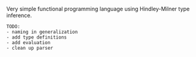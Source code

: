 Very simple functional programming language using Hindley-Milner type inference.

```
TODO:
- naming in generalization
- add type definitions
- add evaluation
- clean up parser
```
